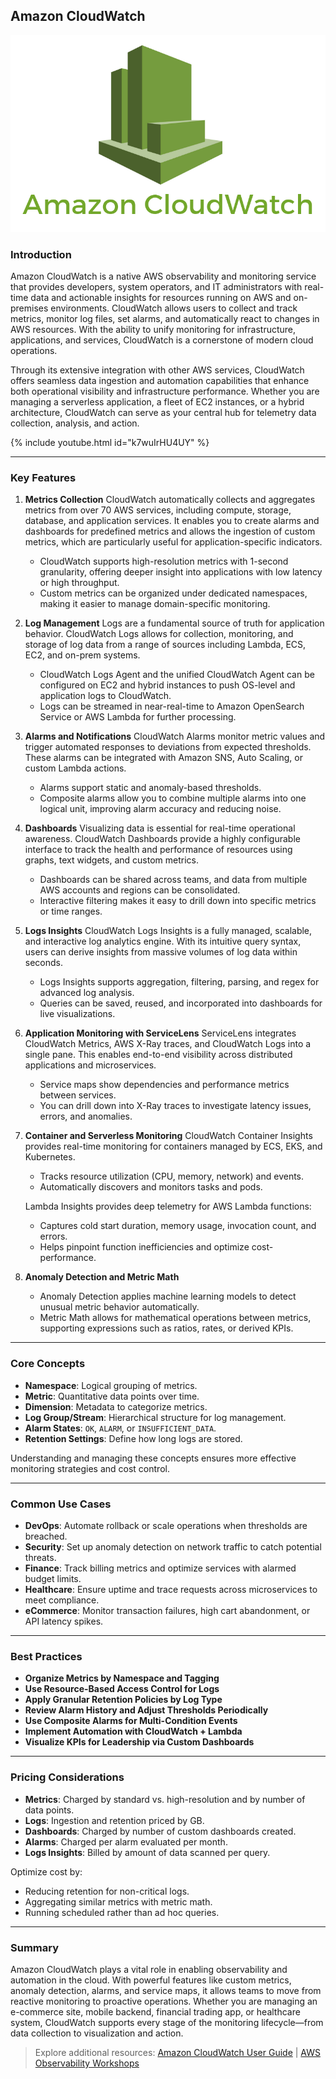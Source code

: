 ## Amazon CloudWatch

![alt text](image.png)

### Introduction
Amazon CloudWatch is a native AWS observability and monitoring service that provides developers, system operators, and IT administrators with real-time data and actionable insights for resources running on AWS and on-premises environments. CloudWatch allows users to collect and track metrics, monitor log files, set alarms, and automatically react to changes in AWS resources. With the ability to unify monitoring for infrastructure, applications, and services, CloudWatch is a cornerstone of modern cloud operations.

Through its extensive integration with other AWS services, CloudWatch offers seamless data ingestion and automation capabilities that enhance both operational visibility and infrastructure performance. Whether you are managing a serverless application, a fleet of EC2 instances, or a hybrid architecture, CloudWatch can serve as your central hub for telemetry data collection, analysis, and action.

{% include youtube.html id="k7wuIrHU4UY" %}

---

### Key Features

1. **Metrics Collection**
   CloudWatch automatically collects and aggregates metrics from over 70 AWS services, including compute, storage, database, and application services. It enables you to create alarms and dashboards for predefined metrics and allows the ingestion of custom metrics, which are particularly useful for application-specific indicators.

   - CloudWatch supports high-resolution metrics with 1-second granularity, offering deeper insight into applications with low latency or high throughput.
   - Custom metrics can be organized under dedicated namespaces, making it easier to manage domain-specific monitoring.

2. **Log Management**
   Logs are a fundamental source of truth for application behavior. CloudWatch Logs allows for collection, monitoring, and storage of log data from a range of sources including Lambda, ECS, EC2, and on-prem systems.

   - CloudWatch Logs Agent and the unified CloudWatch Agent can be configured on EC2 and hybrid instances to push OS-level and application logs to CloudWatch.
   - Logs can be streamed in near-real-time to Amazon OpenSearch Service or AWS Lambda for further processing.

3. **Alarms and Notifications**
   CloudWatch Alarms monitor metric values and trigger automated responses to deviations from expected thresholds. These alarms can be integrated with Amazon SNS, Auto Scaling, or custom Lambda actions.

   - Alarms support static and anomaly-based thresholds.
   - Composite alarms allow you to combine multiple alarms into one logical unit, improving alarm accuracy and reducing noise.

4. **Dashboards**
   Visualizing data is essential for real-time operational awareness. CloudWatch Dashboards provide a highly configurable interface to track the health and performance of resources using graphs, text widgets, and custom metrics.

   - Dashboards can be shared across teams, and data from multiple AWS accounts and regions can be consolidated.
   - Interactive filtering makes it easy to drill down into specific metrics or time ranges.

5. **Logs Insights**
   CloudWatch Logs Insights is a fully managed, scalable, and interactive log analytics engine. With its intuitive query syntax, users can derive insights from massive volumes of log data within seconds.

   - Logs Insights supports aggregation, filtering, parsing, and regex for advanced log analysis.
   - Queries can be saved, reused, and incorporated into dashboards for live visualizations.

6. **Application Monitoring with ServiceLens**
   ServiceLens integrates CloudWatch Metrics, AWS X-Ray traces, and CloudWatch Logs into a single pane. This enables end-to-end visibility across distributed applications and microservices.

   - Service maps show dependencies and performance metrics between services.
   - You can drill down into X-Ray traces to investigate latency issues, errors, and anomalies.

7. **Container and Serverless Monitoring**
   CloudWatch Container Insights provides real-time monitoring for containers managed by ECS, EKS, and Kubernetes.

   - Tracks resource utilization (CPU, memory, network) and events.
   - Automatically discovers and monitors tasks and pods.

   Lambda Insights provides deep telemetry for AWS Lambda functions:
   - Captures cold start duration, memory usage, invocation count, and errors.
   - Helps pinpoint function inefficiencies and optimize cost-performance.

8. **Anomaly Detection and Metric Math**
   - Anomaly Detection applies machine learning models to detect unusual metric behavior automatically.
   - Metric Math allows for mathematical operations between metrics, supporting expressions such as ratios, rates, or derived KPIs.

---

### Core Concepts

- **Namespace**: Logical grouping of metrics.
- **Metric**: Quantitative data points over time.
- **Dimension**: Metadata to categorize metrics.
- **Log Group/Stream**: Hierarchical structure for log management.
- **Alarm States**: `OK`, `ALARM`, or `INSUFFICIENT_DATA`.
- **Retention Settings**: Define how long logs are stored.

Understanding and managing these concepts ensures more effective monitoring strategies and cost control.

---

### Common Use Cases

- **DevOps**: Automate rollback or scale operations when thresholds are breached.
- **Security**: Set up anomaly detection on network traffic to catch potential threats.
- **Finance**: Track billing metrics and optimize services with alarmed budget limits.
- **Healthcare**: Ensure uptime and trace requests across microservices to meet compliance.
- **eCommerce**: Monitor transaction failures, high cart abandonment, or API latency spikes.

---



### Best Practices

- **Organize Metrics by Namespace and Tagging**
- **Use Resource-Based Access Control for Logs**
- **Apply Granular Retention Policies by Log Type**
- **Review Alarm History and Adjust Thresholds Periodically**
- **Use Composite Alarms for Multi-Condition Events**
- **Implement Automation with CloudWatch + Lambda**
- **Visualize KPIs for Leadership via Custom Dashboards**

---

### Pricing Considerations

- **Metrics**: Charged by standard vs. high-resolution and by number of data points.
- **Logs**: Ingestion and retention priced by GB.
- **Dashboards**: Charged by number of custom dashboards created.
- **Alarms**: Charged per alarm evaluated per month.
- **Logs Insights**: Billed by amount of data scanned per query.

Optimize cost by:
- Reducing retention for non-critical logs.
- Aggregating similar metrics with metric math.
- Running scheduled rather than ad hoc queries.

---

### Summary
Amazon CloudWatch plays a vital role in enabling observability and automation in the cloud. With powerful features like custom metrics, anomaly detection, alarms, and service maps, it allows teams to move from reactive monitoring to proactive operations. Whether you are managing an e-commerce site, mobile backend, financial trading app, or healthcare system, CloudWatch supports every stage of the monitoring lifecycle—from data collection to visualization and action.

> Explore additional resources: [Amazon CloudWatch User Guide](https://docs.aws.amazon.com/cloudwatch/latest/monitoring/WhatIsCloudWatch.html) | [AWS Observability Workshops](https://catalog.workshops.aws/)

